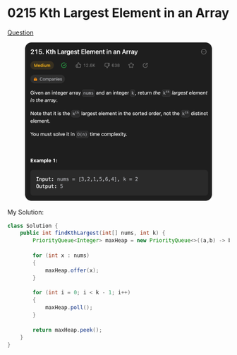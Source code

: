 # 0215 Kth Largest Element in an Array

[Question ](https://leetcode.com/problems/kth-largest-element-in-an-array/description/)

<figure><img src="../.gitbook/assets/image.png" alt=""><figcaption></figcaption></figure>



My Solution:

```java
class Solution {
    public int findKthLargest(int[] nums, int k) {
        PriorityQueue<Integer> maxHeap = new PriorityQueue<>((a,b) -> b-a);

        for (int x : nums)
        {
            maxHeap.offer(x);
        }

        for (int i = 0; i < k - 1; i++)
        {
            maxHeap.poll();
        }
        
        return maxHeap.peek();
    }
}
```
